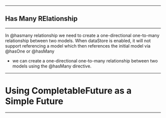 _____________________________________

## Has Many RElationship
_____________________________________

In @hasmany relationship we need to create a one-directional one-to-many relationship between two models. When dataStore is enabled, it will not support referencing a model which then references the initial model via @hasOne or @hasMany 

- we can create a one-directional one-to-many relationship between two models using the @hasMany directive.


_____________________________________

# Using CompletableFuture as a Simple Future
_____________________________________

